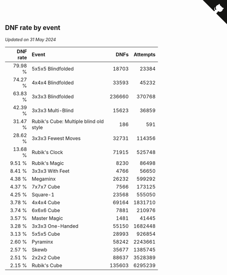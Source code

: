 ## DNF rate by event

*Updated on 31 May 2024*

| DNF rate | Event | DNFs | Attempts |
| ---: | :--- | ---: | ---: |
| 79.98 % | 5x5x5 Blindfolded | 18703 | 23384 |
| 74.27 % | 4x4x4 Blindfolded | 33593 | 45232 |
| 63.83 % | 3x3x3 Blindfolded | 236660 | 370768 |
| 42.39 % | 3x3x3 Multi-Blind | 15623 | 36859 |
| 31.47 % | Rubik's Cube: Multiple blind old style | 186 | 591 |
| 28.62 % | 3x3x3 Fewest Moves | 32731 | 114356 |
| 13.68 % | Rubik's Clock | 71915 | 525748 |
| 9.51 % | Rubik's Magic | 8230 | 86498 |
| 8.41 % | 3x3x3 With Feet | 4766 | 56650 |
| 4.38 % | Megaminx | 26232 | 599292 |
| 4.37 % | 7x7x7 Cube | 7566 | 173125 |
| 4.25 % | Square-1 | 23568 | 555050 |
| 3.78 % | 4x4x4 Cube | 69164 | 1831710 |
| 3.74 % | 6x6x6 Cube | 7881 | 210976 |
| 3.57 % | Master Magic | 1481 | 41445 |
| 3.28 % | 3x3x3 One-Handed | 55150 | 1682448 |
| 3.13 % | 5x5x5 Cube | 28993 | 926854 |
| 2.60 % | Pyraminx | 58242 | 2243661 |
| 2.57 % | Skewb | 35677 | 1385745 |
| 2.51 % | 2x2x2 Cube | 88637 | 3528389 |
| 2.15 % | Rubik's Cube | 135603 | 6295239 |


<a href="https://github.com/jonatanklosko/wca_statistics" class="github-corner" aria-label="View source on Github"><svg width="80" height="80" viewBox="0 0 250 250" style="fill:#151513; color:#fff; position: absolute; top: 0; border: 0; right: 0;" aria-hidden="true"><path d="M0,0 L115,115 L130,115 L142,142 L250,250 L250,0 Z"></path><path d="M128.3,109.0 C113.8,99.7 119.0,89.6 119.0,89.6 C122.0,82.7 120.5,78.6 120.5,78.6 C119.2,72.0 123.4,76.3 123.4,76.3 C127.3,80.9 125.5,87.3 125.5,87.3 C122.9,97.6 130.6,101.9 134.4,103.2" fill="currentColor" style="transform-origin: 130px 106px;" class="octo-arm"></path><path d="M115.0,115.0 C114.9,115.1 118.7,116.5 119.8,115.4 L133.7,101.6 C136.9,99.2 139.9,98.4 142.2,98.6 C133.8,88.0 127.5,74.4 143.8,58.0 C148.5,53.4 154.0,51.2 159.7,51.0 C160.3,49.4 163.2,43.6 171.4,40.1 C171.4,40.1 176.1,42.5 178.8,56.2 C183.1,58.6 187.2,61.8 190.9,65.4 C194.5,69.0 197.7,73.2 200.1,77.6 C213.8,80.2 216.3,84.9 216.3,84.9 C212.7,93.1 206.9,96.0 205.4,96.6 C205.1,102.4 203.0,107.8 198.3,112.5 C181.9,128.9 168.3,122.5 157.7,114.1 C157.9,116.9 156.7,120.9 152.7,124.9 L141.0,136.5 C139.8,137.7 141.6,141.9 141.8,141.8 Z" fill="currentColor" class="octo-body"></path></svg></a><style>.github-corner:hover .octo-arm{animation:octocat-wave 560ms ease-in-out}@keyframes octocat-wave{0%,100%{transform:rotate(0)}20%,60%{transform:rotate(-25deg)}40%,80%{transform:rotate(10deg)}}@media (max-width:500px){.github-corner:hover .octo-arm{animation:none}.github-corner .octo-arm{animation:octocat-wave 560ms ease-in-out}}</style>
